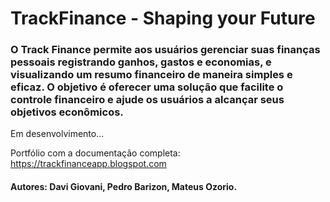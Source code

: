 # TrackFinance - Shaping your Future
### O Track Finance permite aos usuários gerenciar suas finanças pessoais registrando ganhos, gastos e economias, e visualizando um resumo financeiro de maneira simples e eficaz. O objetivo é oferecer uma solução que facilite o controle financeiro e ajude os usuários a alcançar seus objetivos econômicos.

Em desenvolvimento...

Portfólio com a documentação completa: https://trackfinanceapp.blogspot.com

#### Autores: Davi Giovani, Pedro Barizon, Mateus Ozorio.
